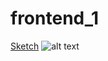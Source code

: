# frontend_1


<a href="https://www.uidesigndaily.com/posts/sketch-job-page-components-filter-search-card-list-button-day-1144" target="_blank">Sketch</a>
![alt text](https://www.uidesigndaily.com/uploads/1144/day_1144.png)
